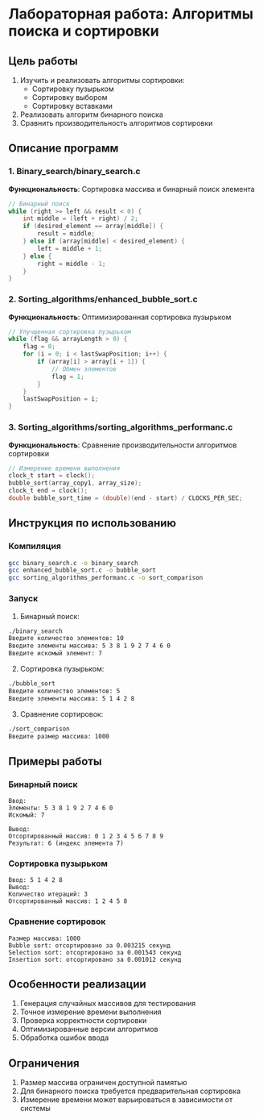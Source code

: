 # Лабораторная работа: Алгоритмы поиска и сортировки

## Цель работы
1. Изучить и реализовать алгоритмы сортировки:
   - Сортировку пузырьком
   - Сортировку выбором
   - Сортировку вставками
2. Реализовать алгоритм бинарного поиска
3. Сравнить производительность алгоритмов сортировки

## Описание программ

### 1. Binary_search/binary_search.c
**Функциональность**: Сортировка массива и бинарный поиск элемента

```c
// Бинарный поиск
while (right >= left && result < 0) {
    int middle = (left + right) / 2;
    if (desired_element == array[middle]) {
        result = middle;
    } else if (array[middle] < desired_element) {
        left = middle + 1;
    } else {
        right = middle - 1;
    }
}
```

### 2. Sorting_algorithms/enhanced_bubble_sort.c
**Функциональность**: Оптимизированная сортировка пузырьком

```c
// Улучшенная сортировка пузырьком
while (flag && arrayLength > 0) {
    flag = 0;
    for (i = 0; i < lastSwapPosition; i++) {
        if (array[i] > array[i + 1]) {
            // Обмен элементов
            flag = 1;
        }
    }
    lastSwapPosition = i;
}
```

### 3. Sorting_algorithms/sorting_algorithms_performanc.c
**Функциональность**: Сравнение производительности алгоритмов сортировки

```c
// Измерение времени выполнения
clock_t start = clock();
bubble_sort(array_copy1, array_size);
clock_t end = clock();
double bubble_sort_time = (double)(end - start) / CLOCKS_PER_SEC;
```

## Инструкция по использованию

### Компиляция
```bash
gcc binary_search.c -o binary_search
gcc enhanced_bubble_sort.c -o bubble_sort
gcc sorting_algorithms_performanc.c -o sort_comparison
```

### Запуск
1. Бинарный поиск:
```bash
./binary_search
Введите количество элементов: 10
Введите элементы массива: 5 3 8 1 9 2 7 4 6 0
Введите искомый элемент: 7
```

2. Сортировка пузырьком:
```bash
./bubble_sort
Введите количество элементов: 5
Введите элементы массива: 5 1 4 2 8
```

3. Сравнение сортировок:
```bash
./sort_comparison
Введите размер массива: 1000
```

## Примеры работы

### Бинарный поиск
```
Ввод: 
Элементы: 5 3 8 1 9 2 7 4 6 0
Искомый: 7

Вывод:
Отсортированный массив: 0 1 2 3 4 5 6 7 8 9
Результат: 6 (индекс элемента 7)
```

### Сортировка пузырьком
```
Ввод: 5 1 4 2 8
Вывод:
Количество итераций: 3
Отсортированный массив: 1 2 4 5 8
```

### Сравнение сортировок
```
Размер массива: 1000
Bubble sort: отсортировано за 0.003215 секунд
Selection sort: отсортировано за 0.001543 секунд
Insertion sort: отсортировано за 0.001012 секунд
```

## Особенности реализации
1. Генерация случайных массивов для тестирования
2. Точное измерение времени выполнения
3. Проверка корректности сортировки
4. Оптимизированные версии алгоритмов
5. Обработка ошибок ввода

## Ограничения
1. Размер массива ограничен доступной памятью
2. Для бинарного поиска требуется предварительная сортировка
3. Измерение времени может варьироваться в зависимости от системы
